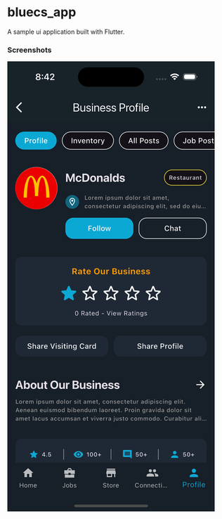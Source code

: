 # bluecs_app

A sample ui application built with Flutter.

### Screenshots

![ios](docs/screenshot.png)
